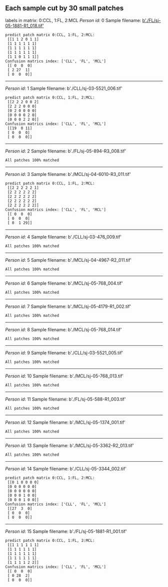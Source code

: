 ## Each sample cut by 30 small patches
labels in matrix: 0:CCL, 1:FL, 2:MCL
*Person id*: 0  Sample filename: [b'./FL/sj-05-1881-R1_018.tif'](https://raw.githubusercontent.com/cancer-research-data-inside/lymphoma/master/FL/sj-05-1881-R1_018.tif)
```
predict patch matrix 0:CCL, 1:FL, 2:MCL:
 [[1 1 2 0 1 1]
 [1 1 1 1 1 1]
 [1 1 1 1 1 1]
 [1 1 1 1 1 1]
 [1 1 0 1 1 1]]
Confusion matrics index: ['CLL', 'FL', 'MCL'] 
 [[ 0  0  0]
 [ 2 27  1]
 [ 0  0  0]]
```
--------------------------------------------------
*Person id*: 1  Sample filename: b'./CLL/sj-03-5521_006.tif'
```
predict patch matrix 0:CCL, 1:FL, 2:MCL:
 [[2 2 2 0 0 2]
 [2 2 2 0 0 0]
 [0 2 0 0 0 0]
 [0 0 0 0 2 0]
 [0 0 0 2 2 0]]
Confusion matrics index: ['CLL', 'FL', 'MCL'] 
 [[19  0 11]
 [ 0  0  0]
 [ 0  0  0]]
```
--------------------------------------------------
*Person id*: 2  Sample filename: b'./FL/sj-05-894-R3_008.tif'
```
All patches 100% matched
```
--------------------------------------------------
*Person id*: 3  Sample filename: b'./MCL/sj-04-6010-R3_011.tif'
```
predict patch matrix 0:CCL, 1:FL, 2:MCL:
 [[2 2 2 2 2 1]
 [2 2 2 2 2 2]
 [2 2 2 2 2 2]
 [2 2 2 2 2 2]
 [2 2 2 2 2 2]]
Confusion matrics index: ['CLL', 'FL', 'MCL'] 
 [[ 0  0  0]
 [ 0  0  0]
 [ 0  1 29]]
```
--------------------------------------------------
*Person id*: 4  Sample filename: b'./CLL/sj-03-476_009.tif'
```
All patches 100% matched
```
--------------------------------------------------
*Person id*: 5  Sample filename: b'./MCL/sj-04-4967-R2_011.tif'
```
All patches 100% matched
```
--------------------------------------------------
*Person id*: 6  Sample filename: b'./MCL/sj-05-768_004.tif'
```
All patches 100% matched
```
--------------------------------------------------
*Person id*: 7  Sample filename: b'./MCL/sj-05-4179-R1_002.tif'
```
All patches 100% matched
```
--------------------------------------------------
*Person id*: 8  Sample filename: b'./MCL/sj-05-768_014.tif'
```
All patches 100% matched
```
--------------------------------------------------
*Person id*: 9  Sample filename: b'./CLL/sj-03-5521_005.tif'
```
All patches 100% matched
```
--------------------------------------------------
*Person id*: 10  Sample filename: b'./MCL/sj-05-768_013.tif'
```
All patches 100% matched
```
--------------------------------------------------
*Person id*: 11  Sample filename: b'./FL/sj-05-588-R1_003.tif'
```
All patches 100% matched
```
--------------------------------------------------
*Person id*: 12  Sample filename: b'./MCL/sj-05-1374_001.tif'
```
All patches 100% matched
```
--------------------------------------------------
*Person id*: 13  Sample filename: b'./MCL/sj-05-3362-R2_013.tif'
```
All patches 100% matched
```
--------------------------------------------------
*Person id*: 14  Sample filename: b'./CLL/sj-05-3344_002.tif'
```
predict patch matrix 0:CCL, 1:FL, 2:MCL:
 [[0 1 0 0 0 0]
 [0 0 0 0 0 0]
 [0 0 0 0 0 0]
 [0 0 0 1 0 0]
 [0 0 0 1 0 0]]
Confusion matrics index: ['CLL', 'FL', 'MCL'] 
 [[27  3  0]
 [ 0  0  0]
 [ 0  0  0]]
```
--------------------------------------------------
*Person id*: 15  Sample filename: b'./FL/sj-05-1881-R1_001.tif'
```
predict patch matrix 0:CCL, 1:FL, 2:MCL:
 [[1 1 1 1 1 1]
 [1 1 1 1 1 1]
 [1 1 1 1 1 1]
 [1 1 1 1 1 1]
 [1 1 1 1 2 2]]
Confusion matrics index: ['CLL', 'FL', 'MCL'] 
 [[ 0  0  0]
 [ 0 28  2]
 [ 0  0  0]]
```
